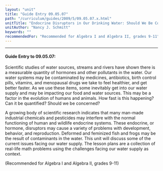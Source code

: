 ```yaml
---
layout: "unit"
title: "Guide Entry 09.05.07"
path: "/curriculum/guides/2009/5/09.05.07.x.html"
unitTitle: "Endocrine Disruptors in Our Drinking Water: Should We Be Concerned?"
unitAuthor: "Nancy J. Schmitt"
keywords: ""
recommendedFor: "Recommended for Algebra I and Algebra II, grades 9-11"
---
```

<body>
<hr/>
<h4>
Guide Entry to 09.05.07:
</h4>
Scientific studies of water sources, streams and rivers have shown there is a measurable quantity of hormones and other pollutants in the water. Our water systems may be contaminated by medicines, antibiotics, birth control pills, vitamins, and menopausal drugs we take to feel healthier, and get better faster. As we use these items, some inevitably get into our water supply and may be impacting our food and water sources. This may be a factor in the evolution of humans and animals. How fast is this happening? Can it be quantified? Should we be concerned?
<p>
A growing body of scientific research indicates that many man-made industrial chemicals and pesticides may interfere with the normal functioning of human and wildlife endocrine systems. These endocrine, or hormone, disruptors may cause a variety of problems with development, behavior, and reproduction. Deformed and feminized fish and frogs may be the result of contaminants in the water.  This unit will discuss some of the current issues facing our water supply. The lesson plans are a collection of real-life math problems using the challenges facing our water supply as context.
</p>
<p>
(Recommended for Algebra I and Algebra II, grades 9-11)
</p>
</body>